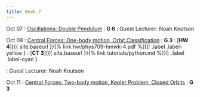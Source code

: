 ```yaml
---
title: Week 7
---
```


Oct 07
: [Oscillations: Double Pendulum](#)
  : **G 6**
: Guest Lecturer: Noah Knutson

Oct 09
: [Central Forces: One-body motion, Orbit Classification](#)
  : **G 3**
: [**HW 4**]({{ site.baseurl }}{% link hw/phys709-hmwk-4.pdf %}){: .label .label-yellow }[](#)
: [**CT 3**]({{ site.baseurl }}{% link tutorials/python.md %}){: .label .label-cyan }[](#)

: Guest Lecturer: Noah Knutson

Oct 11
: [Central Forces: Two-body motion, Kepler Problem, Closed Orbits](#)
  : **G 3**